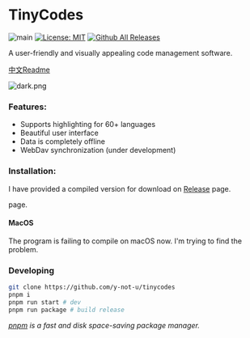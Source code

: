 # TinyCodes

![main](https://github.com/y-not-u/tinycodes/actions/workflows/main.yml/badge.svg)
[![License: MIT](https://img.shields.io/badge/License-MIT-yellow.svg)](https://opensource.org/licenses/MIT)
[![Github All Releases](https://img.shields.io/github/downloads/y-not-u/tinycodes/total.svg)]()

A user-friendly and visually appealing code management software.

[中文Readme](./README_Zh.md)

![dark.png](https://vip2.loli.io/2022/04/04/d1lrztsYIKcbJFi.png)

### Features:

- Supports highlighting for 60+ languages
- Beautiful user interface
- Data is completely offline
- WebDav synchronization (under development)

### Installation:

I have provided a compiled version for download on [Release](https://github.com/y-not-u/tinycodes/releases) page.

page.
#### MacOS

The program is failing to compile on macOS now.
I'm trying to find the problem.

### Developing

```bash
git clone https://github.com/y-not-u/tinycodes
pnpm i
pnpm run start # dev
pnpm run package # build release
```
_[pnpm](https://pnpm.io) is a fast and disk space-saving package manager._
